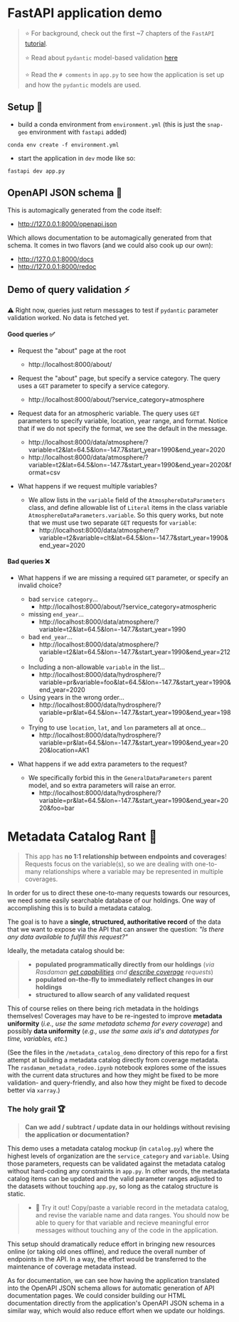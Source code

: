 # FastAPI application demo
>:star: For background, check out the first ~7 chapters of the `FastAPI` [tutorial](https://fastapi.tiangolo.com/tutorial/).
>
>:star: Read about `pydantic` model-based validation [here](https://docs.pydantic.dev/latest/concepts/models/)
>
>:star: Read the `# comments` in `app.py` to see how the application is set up and how the `pydantic` models are used.

## Setup :wrench:
- build a conda environment from `environment.yml` (this is just the `snap-geo` environment with `fastapi` added)
```
conda env create -f environment.yml
```
- start the application in `dev` mode like so:
```
fastapi dev app.py
```

## OpenAPI JSON schema 📖
This is automagically generated from the code itself:
- http://127.0.0.1:8000/openapi.json

Which allows documentation to be automagically generated from that schema. It comes in two flavors (and we could also cook up our own):
- http://127.0.0.1:8000/docs
- http://127.0.0.1:8000/redoc


## Demo of query validation :zap:

:warning: Right now, queries just return messages to test if `pydantic` parameter validation worked. No data is fetched yet.

#### Good queries :white_check_mark:
- Request the "about" page at the root
    - http://localhost:8000/about/

- Request the "about" page, but specify a service category. The query uses a `GET` parameter to specify a service category.
    - http://localhost:8000/about/?service_category=atmosphere

- Request data for an atmospheric variable. The query uses `GET` parameters to specify variable, location, year range, and format. Notice that if we do not specify the format, we see the default in the message.
    - http://localhost:8000/data/atmosphere/?variable=t2&lat=64.5&lon=-147.7&start_year=1990&end_year=2020
    - http://localhost:8000/data/atmosphere/?variable=t2&lat=64.5&lon=-147.7&start_year=1990&end_year=2020&format=csv
- What happens if we request multiple variables?
    - We allow lists in the `variable` field of the `AtmosphereDataParameters` class, and define allowable list of  `Literal` items in the class variable `AtmosphereDataParameters.variable`. So this query works, but note that we must use two separate `GET` requests for `variable`:
        - http://localhost:8000/data/atmosphere/?variable=t2&variable=clt&lat=64.5&lon=-147.7&start_year=1990&end_year=2020

#### Bad queries :x:
- What happens if we are missing a required `GET` parameter, or specify an invalid choice?
    - bad `service category`...
        - http://localhost:8000/about/?service_category=atmospheric
    - missing `end_year`...
        - http://localhost:8000/data/atmosphere/?variable=t2&lat=64.5&lon=-147.7&start_year=1990
    - bad `end_year`...
        - http://localhost:8000/data/atmosphere/?variable=t2&lat=64.5&lon=-147.7&start_year=1990&end_year=2120
    - Including a non-allowable `variable` in the list...
        - http://localhost:8000/data/hydrosphere/?variable=pr&variable=foo&lat=64.5&lon=-147.7&start_year=1990&end_year=2020
    - Using years in the wrong order...
        - http://localhost:8000/data/hydrosphere/?variable=pr&lat=64.5&lon=-147.7&start_year=1990&end_year=1980
    - Trying to use `location`, `lat`, and `lon` parameters all at once...
        - http://localhost:8000/data/hydrosphere/?variable=pr&lat=64.5&lon=-147.7&start_year=1990&end_year=2020&location=AK1

- What happens if we add extra parameters to the request?
    - We specifically forbid this in the `GeneralDataParameters` parent model, and so extra parameters will raise an error.
        - http://localhost:8000/data/hydrosphere/?variable=pr&lat=64.5&lon=-147.7&start_year=1990&end_year=2020&foo=bar


# Metadata Catalog Rant :open_file_folder:
> This app has **no 1:1 relationship between endpoints and coverages**! Requests focus on the variable(s), so we are dealing with one-to-many relationships where a variable may be represented in multiple coverages.

In order for us to direct these one-to-many requests towards our resources, we need some easily searchable database of our holdings. One way of accomplishing this is to build a metadata catalog. 

The goal is to have a **single, structured, authoritative record** of the data that we want to expose via the API that can answer the question: _"Is there any data available to fulfill this request?"_

Ideally, the metadata catalog should be:

>- **populated programmatically directly from our holdings** (_via Rasdaman [get capabilities](https://zeus.snap.uaf.edu/rasdaman/ows?&SERVICE=WCS&ACCEPTVERSIONS=2.1.0&REQUEST=GetCapabilities) and [describe coverage](https://zeus.snap.uaf.edu/rasdaman/ows?&SERVICE=WCS&VERSION=2.1.0&REQUEST=DescribeCoverage&COVERAGEID=cmip6_monthly&outputType=GeneralGridCoverage) requests_)
> - **populated on-the-fly to immediately reflect changes in our holdings**
> - **structured to allow search of any validated request**

This of course relies on there being rich metadata in the holdings themselves! Coverages may have to be re-ingested to improve **metadata uniformity** (_i.e., use the same metadata schema for every coverage_) and possibly **data uniformity** (_e.g., use the same axis id's and datatypes for time, variables, etc._)

(See the files in the `/metadata_catalog_demo` directory of this repo for a first attempt at building a metadata catalog directly from coverage metadata. The `rasdaman_metadata_rodeo.ipynb` notebook explores some of the issues with the current data structures and how they might be fixed to be more validation- and query-friendly, and also how they might be fixed to decode better via `xarray`.)

### The holy grail :trophy:
> **Can we add / subtract / update data in our holdings without revising the application or documentation?**

This demo uses a metadata catalog mockup (in `catalog.py`) where the highest levels of organization are the `service_category` and `variable`. Using those parameters, requests can be validated against the metadata catalog without hard-coding any constraints in `app.py`. In other words, the metadata catalog items can be updated and the valid parameter ranges adjusted to the datasets without touching `app.py`,  so long as the catalog structure is static.

> - :cookie: Try it out! Copy/paste a variable record in the metadata catalog, and revise the variable name and data ranges. You should now be able to query for that variable and recieve meaningful error messages without touching any of the code in the application.

This setup should dramatically reduce effort in bringing new resources online (or taking old ones offline), and reduce the overall number of endpoints in the API. In a way, the effort would be transferred to the maintenance of coverage metadata instead.

As for documentation, we can see how having the application translated into the OpenAPI JSON schema allows for automatic generation of API documentation pages. We could consider building our HTML documentation directly from the application's OpenAPI JSON schema in a similar way, which would also reduce effort when we update our holdings. 
